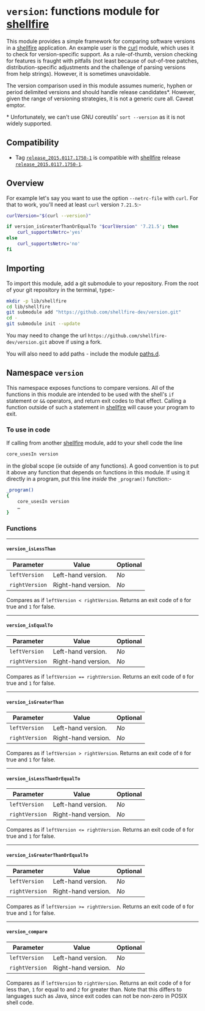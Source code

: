 # `version`: functions module for [shellfire]

This module provides a simple framework for comparing software versions in a [shellfire] application. An example user is the [curl] module, which uses it to check for version-specific support. As a rule-of-thumb, version checking for features is fraught with pitfalls (not least because of out-of-tree patches, distribution-specific adjustments and the challenge of parsing versions from help strings). However, it is sometimes unavoidable.

The version comparison used in this module assumes numeric, hyphen or period delimited versions and should handle release candidates\*. However, given the range of versioning strategies, it is not a generic cure all. Caveat emptor.

\* Unfortunately, we can't use GNU coreutils' `sort --version` as it is not widely supported.

## Compatibility

* Tag [`release_2015.0117.1750-1`](https://github.com/shellfire-dev/version/releases/tag/release_2015.0117.1750-1) is compatible with [shellfire] release [`release_2015.0117.1750-1`](https://github.com/shellfire-dev/shellfire/releases/tag/release_2015.0117.1750-1).

## Overview

For example let's say you want to use the option `--netrc-file` with `curl`. For that to work, you'll need at least `curl` version `7.21.5`:-

```bash
curlVersion="$(curl --version)"

if version_isGreaterThanOrEqualTo "$curlVersion" '7.21.5'; then
	curl_supportsNetrc='yes'
else
	curl_supportsNetrc='no'
fi
```

## Importing

To import this module, add a git submodule to your repository. From the root of your git repository in the terminal, type:-
```bash
mkdir -p lib/shellfire
cd lib/shellfire
git submodule add "https://github.com/shellfire-dev/version.git"
cd -
git submodule init --update
```

You may need to change the url `https://github.com/shellfire-dev/version.git` above if using a fork.

You will also need to add paths - include the module [paths.d].

## Namespace `version`

This namespace exposes functions to compare versions. All of the functions in this module are intended to be used with the shell's `if` statement or `&&` operators, and return exit codes to that effect. Calling a function outside of such a statement in [shellfire] will cause your program to exit.

### To use in code

If calling from another [shellfire] module, add to your shell code the line
```bash
core_usesIn version
```
in the global scope (ie outside of any functions). A good convention is to put it above any function that depends on functions in this module. If using it directly in a program, put this line _inside_ the `_program()` function:-

```bash
_program()
{
	core_usesIn version
	…
}
```

### Functions

***
#### `version_isLessThan`

|Parameter|Value|Optional|
|---------|-----|--------|
|`leftVersion`|Left-hand version.|_No_|
|`rightVersion`|Right-hand version.|_No_|

Compares as if `leftVersion < rightVersion`. Returns an exit code of `0` for true and `1` for false.

***
#### `version_isEqualTo`

|Parameter|Value|Optional|
|---------|-----|--------|
|`leftVersion`|Left-hand version.|_No_|
|`rightVersion`|Right-hand version.|_No_|

Compares as if `leftVersion == rightVersion`. Returns an exit code of `0` for true and `1` for false.

***
#### `version_isGreaterThan`

|Parameter|Value|Optional|
|---------|-----|--------|
|`leftVersion`|Left-hand version.|_No_|
|`rightVersion`|Right-hand version.|_No_|

Compares as if `leftVersion > rightVersion`. Returns an exit code of `0` for true and `1` for false.

***
#### `version_isLessThanOrEqualTo`

|Parameter|Value|Optional|
|---------|-----|--------|
|`leftVersion`|Left-hand version.|_No_|
|`rightVersion`|Right-hand version.|_No_|

Compares as if `leftVersion <= rightVersion`. Returns an exit code of `0` for true and `1` for false.

***
#### `version_isGreaterThanOrEqualTo`

|Parameter|Value|Optional|
|---------|-----|--------|
|`leftVersion`|Left-hand version.|_No_|
|`rightVersion`|Right-hand version.|_No_|

Compares as if `leftVersion >= rightVersion`. Returns an exit code of `0` for true and `1` for false.

***
#### `version_compare`

|Parameter|Value|Optional|
|---------|-----|--------|
|`leftVersion`|Left-hand version.|_No_|
|`rightVersion`|Right-hand version.|_No_|

Compares as if `leftVersion` to `rightVersion`. Returns an exit code of `0` for less than,  `1` for equal to and `2` for greater than. Note that this differs to languages such as Java, since exit codes can not be non-zero in POSIX shell code.



[swaddle]: https://github.com/raphaelcohn/swaddle "Swaddle homepage"
[shellfire]: https://github.com/shellfire-dev "shellfire homepage"
[core]: https://github.com/shellfire-dev/core "shellfire core module homepage"
[paths.d]: https://github.com/shellfire-dev/paths.d "paths.d shellfire module homepage"
[github api]: https://github.com/shellfire-dev/github "github shellfire module homepage"
[jsonwriter]: https://github.com/shellfire-dev/jsonwriter "jsonwriter shellfire module homepage"
[jsonreader]: https://github.com/shellfire-dev/jsonreader "jsonreader shellfire module homepage"
[urlencode]: https://github.com/shellfire-dev/urlencode "urlencode shellfire module homepage"
[unicode]: https://github.com/shellfire-dev/unicode "unicode shellfire module homepage"
[version]: https://github.com/shellfire-dev/version "version shellfire module homepage"
[curl]: https://github.com/shellfire-dev/curl "curl shellfire module homepage"
